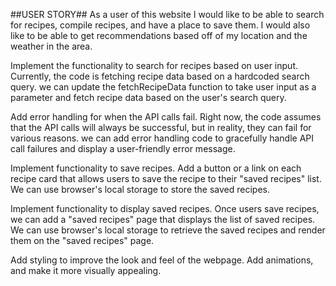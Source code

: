 ##USER STORY##
As a user of this website I would like to be able to search for recipes, compile recipes, and have a place to save them. 
I would also like to be able to get recommendations based off of my location and the weather in the area.



Implement the functionality to search for recipes based on user input. Currently, the code is fetching recipe data based on a hardcoded search query. we can update the fetchRecipeData function to take user input as a parameter and fetch recipe data based on the user's search query.

Add error handling for when the API calls fail. Right now, the code assumes that the API calls will always be successful, but in reality, they can fail for various reasons. we can add error handling code to gracefully handle API call failures and display a user-friendly error message.

Implement functionality to save recipes. Add a button or a link on each recipe card that allows users to save the recipe to their "saved recipes" list. We can use browser's local storage to store the saved recipes.

Implement functionality to display saved recipes. Once users save recipes, we can add a "saved recipes" page that displays the list of saved recipes. We can use browser's local storage to retrieve the saved recipes and render them on the "saved recipes" page.

Add styling to improve the look and feel of the webpage. Add animations, and make it more visually appealing.